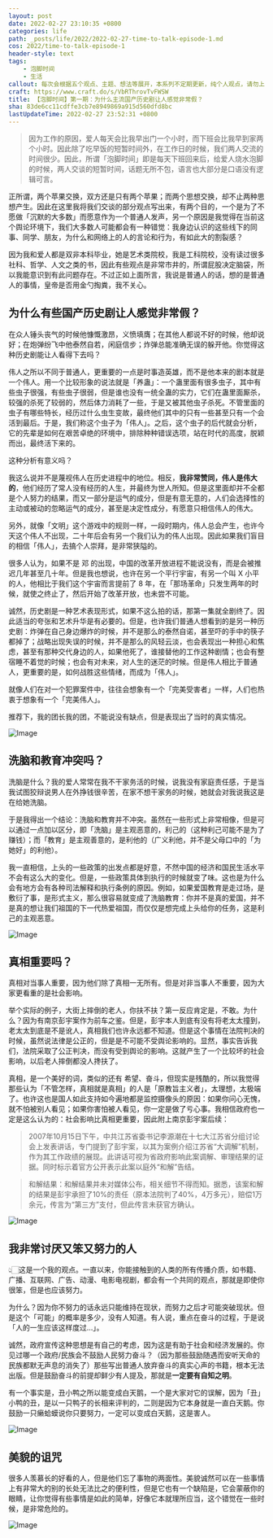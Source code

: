 ```yaml
---
layout: post
date: 2022-02-27 23:10:35 +0800
categories: life
path: _posts/life/2022/2022-02-27-time-to-talk-episode-1.md
cos: 2022/time-to-talk-episode-1
header-style: text
tags:
    - 泡脚时间
    - 生活
callout: 每次会根据五个观点、主题、想法等展开，本系列不定期更新，纯个人观点，请勿上纲上线。
craft: https://www.craft.do/s/VbRThrovTvFWSW
title: 【泡脚时间】第一期：为什么主流国产历史剧让人感觉非常假？
sha: 83de6cc11cdffe3cb7e8949869a915d560dfd8bc
lastUpdateTime: 2022-02-27 23:52:31 +0800
---
```


> 因为工作的原因，爱人每天会比我早出门一个小时，而下班会比我早到家两个小时。因此除了吃早饭的短暂时间外，在工作日的时候，我们两人交流的时间很少。因此，所谓「泡脚时间」即是每天下班回来后，给爱人烧水泡脚的时候，两人交谈的短暂时间，话题无所不包，语言也大部分是口语没有逻辑可言。

正所谓，两个苹果交换，双方还是只有两个苹果；而两个思想交换，却不止两种思想产生。因此在这里我将我们交谈的部分观点写出来，有两个目的，一个是为了不愿做「沉默的大多数」而愿意作为一个普通人发声，另一个原因是我觉得在当前这个舆论环境下，我们大多数人可能都会有一种错觉：我身边认识的这些线下的同事、同学、朋友，为什么和网络上的人的言论和行为，有如此大的割裂感？

因为我和爱人都是双非本科毕业，她是艺术类院校，我是工科院校，没有读过很多社科、哲学、人文之类的书，因此有些观点是非常市井的，所谓屁股决定脑袋，所以我能意识到有此问题存在。不过正如上面所言，我说是普通人的话，想的是普通人的事情，皇帝是否用金勺掏粪，我不关心。

## 为什么有些国产历史剧让人感觉非常假？

在众人锤头丧气的时候他慷慨激昂，义愤填膺；在其他人都说不好的时候，他却说好；在炮弹纷飞中他泰然自若，闲庭信步；炸弹总能准确无误的躲开他。你觉得这种历史剧能让人看得下去吗？

伟人之所以不同于普通人，更重要的一点是时事造英雄，而不是他本来的剧本就是一个伟人。用一个比较形象的说法就是「养蛊」：一个蛊里面有很多虫子，其中有些虫子很强，有些虫子很弱，但是谁也没有一统全蛊的实力，它们在蛊里面厮杀，较强的杀死了较弱的，然后体力消耗了一些，于是又被其他虫子杀死。不管里面的虫子有哪些特长，经历过什么虫生变故，最终他们其中的只有一些甚至只有一个会活到最后。于是，我们称这个虫子为「伟人」。之后，这个虫子的后代就会分析，它的先辈是如何在艰苦卓绝的环境中，排除种种错误选项，站在时代的高度，脱颖而出，最终活下来的。

这种分析有意义吗？

我这么说并不是蔑视伟人在历史进程中的地位。相反，**我非常赞同，伟人是伟大的**，他们经历了常人没有经历的人生，并最终为世人所知。但是这里面却并不全都是个人努力的结果，而又一部分是运气的成分，但是有意无意的，人们会选择性的主动或被动的忽略运气的成分，甚至是决定性成分，有愿意只相信伟人的伟大。

另外，就像「文明」这个游戏中的规则一样，一段时期内，伟人总会产生，也许今天这个伟人不出现，二十年后会有另一个我们认为的伟人出现。因此如果我们盲目的相信「伟人」，去搞个人崇拜，是非常狭隘的。

很多人认为，如果不是 邓 的出现，中国的改革开放进程不能说没有，而是会被推迟几年甚至几十年。但是我也想说，也许在另一个平行宇宙，有另一个叫 X 小平的人，他相比于我们这个宇宙而言提前了 8 年，在「那场革命」只发生两年的时候，就使之终止了，然后开始了改革开放，也未尝不可能。

诚然，历史剧是一种艺术表现形式，如果不这么拍的话，那第一集就全剧终了。因此适当的夸张和艺术升华是有必要的。但是，也许我们普通人想看到的是另一种历史剧：炸弹在自己身边爆炸的时候，并不是那么的泰然自诺，甚至吓的手中的筷子都掉了；战略出现失误的时候，并不是那么的风轻云淡，也会表现出一种担心和焦虑，甚至有那种交代身边的人，如果他死了，谁接替他的工作这种剧情；也会有整宿睡不着觉的时候；也会有对未来，对人生的迷茫的时候。但是伟人相比于普通人，更重要的是，如何战胜这些情绪，而成为「伟人」。

就像人们在对一个犯罪案件中，往往会想象有一个「完美受害者」一样，人们也热衷于想象有一个「完美伟人」。

推荐下，我的团长我的团，不能说没有缺点，但是表现出了当时的真实情况。

![Image](https://res.craft.do/user/full/747e0824-8866-cf67-b3ae-2e207380d1f9/doc/758C49F3-6C60-46E6-B48C-994F1DA81096/6188D793-9FFE-4998-AF52-FB3DA6CB8DFE_2/xn9cQpBd9JoTls7MrNgGv84EF6SubFgGMK4ay84cMmgz/6188D793-9FFE-4998-AF52-FB3DA6CB8DFE_2.jpeg)

## 洗脑和教育冲突吗？

洗脑是什么？我的爱人常常在我不干家务活的时候，说我没有家庭责任感，于是当我试图狡辩说男人在外挣钱很辛苦，在家不想干家务的时候，她就会对我说我这是在给她洗脑。

于是我得出一个结论：洗脑和教育并不冲突。虽然在一些形式上非常相像，但是可以通过一点加以区分，即「洗脑」是主观恶意的，利己的（这种利己可能不是为了赚钱）；而「教育」是主观善意的，是利他的（广义利他，并不是父母口中的「为她好」的利他）。

我一直相信，上头的一些政策的出发点都是好意，不然中国的经济和国民生活水平不会有这么大的变化。但是，一些政策具体到执行的时候就变了味。这也是为什么会有地方会有各种司法解释和执行条例的原因。例如，如果爱国教育是走过场，是敷衍了事，是形式主义，那么很容易就变成了洗脑教育：你并不是真的爱国，并不是真的想让我们祖国的下一代热爱祖国，而仅仅是想完成上头给你的任务，这是利己的主观恶意。

![Image](https://res.craft.do/user/full/747e0824-8866-cf67-b3ae-2e207380d1f9/doc/758C49F3-6C60-46E6-B48C-994F1DA81096/E60BF4A9-1CC0-4EAB-A7D2-FF6120F04722_2/XuMuuQuxwXGvnuP2UUikrtxuE9E1AvbGFW2BCeDbiowz/E60BF4A9-1CC0-4EAB-A7D2-FF6120F04722_2.png)

## 真相重要吗？

真相对当事人重要，因为他们除了真相一无所有。但是对非当事人不重要，因为大家更看重的是社会影响。

举个实际的例子，大街上摔倒的老人，你扶不扶？第一反应肯定是，不敢。为什么？因为有南京彭宇案作为前车之鉴。但是，彭宇本人到底有没有将老太太撞到，老太太到底是不是讹人，真相我们也许永远都不知道。但是这个事情在法院判决的时候，虽然说法律是公正的，但是是不可能不受舆论影响的。显然，事实告诉我们，法院采取了公正判决，而没有受到舆论的影响。这就产生了一个比较坏的社会影响，以后老人摔倒都没人搀扶了。

真相，是一个美好的词，类似的还有 希望、奋斗，但现实是残酷的，所以我觉得那些认为「不管怎样，真相就是真相」的人是「原教旨主义者」，太理想，太极端了。也许这也是国人如此支持如今遍地都是监控摄像头的原因：如果你问心无愧，就不怕被别人看见；如果你害怕被人看见，你一定是做了亏心事。我相信政府也一定是这么认为的：社会影响比真相更重要，因此附上南京彭宇案后续：

> 2007年10月15日下午，中共江苏省委书记李源潮在十七大江苏省分组讨论会上发表讲话，专门提到了彭宇案，以其为案例介绍江苏省“大调解”机制，作为其工作政绩的展现。此讲话可视为省政府影响此案调解、审理结果的证据。同时标示着官方公开表示此案以庭外“和解”告结。

> 和解结果：和解结果并未对媒体公布，相关细节不得而知。据悉，该案和解的结果是彭宇承担了10%的责任（原本法院判了40%，4万多元），赔偿1万余元，传言为“第三方”支付，但此传言未获官方确认。

![Image](https://res.craft.do/user/full/747e0824-8866-cf67-b3ae-2e207380d1f9/doc/758C49F3-6C60-46E6-B48C-994F1DA81096/D264829D-CCFC-482C-97A8-9A7EDD925079_2/yKUyoUl7gyv3xNUdW59JMWMxfrGJONtPD6IQf7uy5NEz/D264829D-CCFC-482C-97A8-9A7EDD925079_2.jpeg)

## 我非常讨厌又笨又努力的人

👆🏻这是一个我的观点。一直以来，你能接触到的人类的所有传播介质，如书籍、广播、互联网、广告、动漫、电影电视剧，都会有一个共同的观点，那就是即使你很笨，但是也应该努力。

为什么？因为你不努力的话永远只能维持在现状，而努力之后才可能突破现状。但是这个「可能」的概率是多少，没有人知道。有人说，重点在奋斗的过程，于是说「人的一生应该这样度过…」。

诚然，政府宣传这种思想是有自己的考虑，因为这是有助于社会和经济发展的。你见过哪一个政府/民族会不鼓励人民努力奋斗？（因为那些鼓励随遇而安听天命的民族都默无声息的消失了）那些写出普通人放弃奋斗的真实心声的书籍，根本无法出版。但是鼓励奋斗的前提却鲜少有人提及，那就是**一定要有自知之明**。

有一个事实是，丑小鸭之所以能变成白天鹅，一个是大家对它的误解，因为「丑」小鸭的丑，是以一只鸭子的长相来评判的，二则是因为它本身就是一直白天鹅。你鼓励一只癞蛤蟆说你只要努力，一定可以变成白天鹅，这是害人。

![Image](https://res.craft.do/user/full/747e0824-8866-cf67-b3ae-2e207380d1f9/doc/758C49F3-6C60-46E6-B48C-994F1DA81096/47FE921E-A280-405F-9DE9-18A0FFE7D98C_2/6yybygNrFcSzZoIgxBdcqOYfr9MVjjyIuMCZYduCg5cz/47FE921E-A280-405F-9DE9-18A0FFE7D98C_2.png)

## 美貌的诅咒

很多人羡慕长的好看的人，但是他们忘了事物的两面性。美貌诚然可以在一些事情上有非常大的别的长处无法比之的便利性，但是它也有一个缺陷是，它会蒙蔽你的眼睛，让你觉得有些事情是如此的简单，好像它本就理所应当，这个错觉在一些时候，是非常危险的。

![Image](https://res.craft.do/user/full/747e0824-8866-cf67-b3ae-2e207380d1f9/doc/758C49F3-6C60-46E6-B48C-994F1DA81096/F9ACF836-B2AE-4788-B17F-18DF3895808E_2/tO0bdJGqDVzB0bWqbogYp2K4xwS1u0MIma4ZJHXZTvkz/F9ACF836-B2AE-4788-B17F-18DF3895808E_2.jpeg)